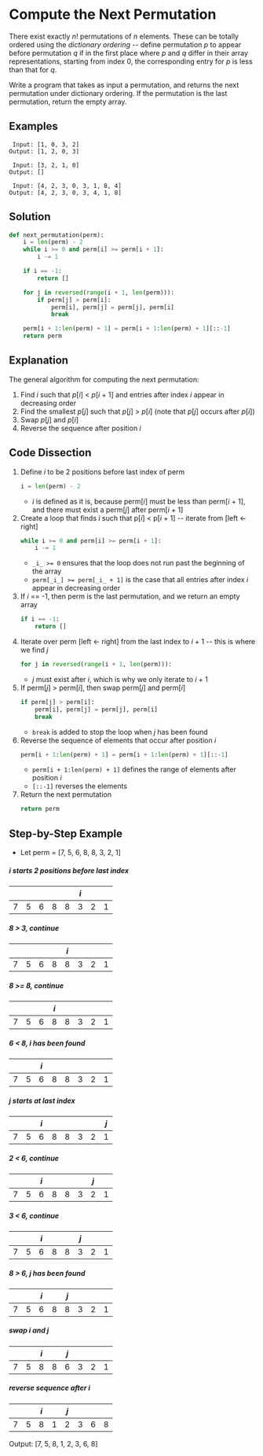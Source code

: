 # Compute the Next Permutation
There exist exactly _n_! permutations of _n_ elements. These can be totally ordered using the _dictionary ordering_ -- define permutation _p_ to appear before permutation _q_ if in the first place where _p_ and _q_ differ in their array representations, starting from index 0, the corresponding entry for _p_ is less than that for _q_.

Write a program that takes as input a permutation, and returns the next permutation under dictionary ordering. If the permutation is the last permutation, return the empty array.

## Examples
```
 Input: [1, 0, 3, 2]
Output: [1, 2, 0, 3]

 Input: [3, 2, 1, 0]
Output: []

 Input: [4, 2, 3, 0, 3, 1, 8, 4]
Output: [4, 2, 3, 0, 3, 4, 1, 8]
```

## Solution
```python
def next_permutation(perm):
    i = len(perm) - 2
    while i >= 0 and perm[i] >= perm[i + 1]:
        i -= 1

    if i == -1:
        return []

    for j in reversed(range(i + 1, len(perm))):
        if perm[j] > perm[i]:
            perm[i], perm[j] = perm[j], perm[i]
            break

    perm[i + 1:len(perm) + 1] = perm[i + 1:len(perm) + 1][::-1]
    return perm
```

## Explanation
The general algorithm for computing the next permutation:
1. Find _i_ such that _p_[_i_] < _p_[_i_ + 1] and entries after index _i_ appear in decreasing order
2. Find the smallest _p_[_j_] such that _p_[_j_] > _p_[_i_]  (note that _p_[_j_] occurs after _p_[_i_])
3. Swap _p_[_j_] and _p_[_i_]
4. Reverse the sequence after position _i_

## Code Dissection
1. Define _i_ to be 2 positions before last index of perm
    ```python
    i = len(perm) - 2
    ```
    * _i_ is defined as it is, because perm[_i_] must be less than perm[_i_ + 1], and there must exist a perm[_j_] after perm[_i_ + 1]
2. Create a loop that finds _i_ such that p[_i_] < p[_i_ + 1] -- iterate from [left <- right]
    ```python
    while i >= 0 and perm[i] >= perm[i + 1]:
        i -= 1
    ```
    * ```_i_ >= 0``` ensures that the loop does not run past the beginning of the array
    * ```perm[_i_] >= perm[_i_ + 1]``` is the case that all entries after index _i_ appear in decreasing order
3. If _i_ == -1, then perm is the last permutation, and we return an empty array
    ```python
    if i == -1:
        return []
    ```
4. Iterate over perm [left <- right] from the last index to _i_ + 1 -- this is where we find _j_
    ```python
    for j in reversed(range(i + 1, len(perm))):
    ```
    * _j_ must exist after _i_, which is why we only iterate to _i_ + 1
5. If perm[_j_] > perm[_i_], then swap perm[_j_] and perm[_i_]
    ```python
    if perm[j] > perm[i]:
        perm[i], perm[j] = perm[j], perm[i]
        break
    ```
    * ```break``` is added to stop the loop when _j_ has been found
6. Reverse the sequence of elements that occur after position _i_
    ```python
    perm[i + 1:len(perm) + 1] = perm[i + 1:len(perm) + 1][::-1]
    ```
    * ```perm[i + 1:len(perm) + 1]``` defines the range of elements after position _i_
    * ```[::-1]``` reverses the elements
7. Return the next permutation
    ```python
    return perm
    ```

## Step-by-Step Example
* Let perm = [7, 5, 6, 8, 8, 3, 2, 1]

##### _i_ starts 2 positions before last index
|   |   |   |   |   |_i_|   |   |
|---|---|---|---|---|---|---|---|
| 7 | 5 | 6 | 8 | 8 | 3 | 2 | 1 |

##### 8 > 3, continue
|   |   |   |   |_i_|   |   |   |
|---|---|---|---|---|---|---|---|
| 7 | 5 | 6 | 8 | 8 | 3 | 2 | 1 |

##### 8 >= 8, continue
|   |   |   |_i_|   |   |   |   |
|---|---|---|---|---|---|---|---|
| 7 | 5 | 6 | 8 | 8 | 3 | 2 | 1 |

##### 6 < 8, _i_ has been found
|   |   |_i_|   |   |   |   |   |
|---|---|---|---|---|---|---|---|
| 7 | 5 | 6 | 8 | 8 | 3 | 2 | 1 |

##### _j_ starts at last index
|   |   |_i_|   |   |   |   |_j_|
|---|---|---|---|---|---|---|---|
| 7 | 5 | 6 | 8 | 8 | 3 | 2 | 1 |

##### 2 < 6, continue
|   |   |_i_|   |   |   |_j_|   |
|---|---|---|---|---|---|---|---|
| 7 | 5 | 6 | 8 | 8 | 3 | 2 | 1 |

##### 3 < 6, continue
|   |   |_i_|   |   |_j_|   |   |
|---|---|---|---|---|---|---|---|
| 7 | 5 | 6 | 8 | 8 | 3 | 2 | 1 |

##### 8 > 6, _j_ has been found
|   |   |_i_|   |_j_|   |   |   |
|---|---|---|---|---|---|---|---|
| 7 | 5 | 6 | 8 | 8 | 3 | 2 | 1 |

##### swap _i_ and _j_
|   |   |_i_|   |_j_|   |   |   |
|---|---|---|---|---|---|---|---|
| 7 | 5 | 8 | 8 | 6 | 3 | 2 | 1 |

##### reverse sequence after _i_
|   |   |_i_|   |_j_|   |   |   |
|---|---|---|---|---|---|---|---|
| 7 | 5 | 8 | 1 | 2 | 3 | 6 | 8 |

Output: [7, 5, 8, 1, 2, 3, 6, 8]